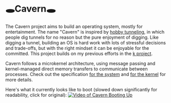 # 🕳Cavern🕳
The Cavern project aims to build an operating system, mostly for entertainment.
The name "Cavern" is inspired by [hobby tunneling](https://en.wikipedia.org/wiki/Hobby_tunneling), in which people dig tunnels for no reason but the pure enjoyment of digging.
Like digging a tunnel, building an OS is hard work with lots of stressful decisions and trade-offs, but with the right mindset it can be enjoyable for the committed.
This project builds on my previous efforts in the [k project](https://github.com/andrew-pa/k).

Cavern follows a microkernel architecture, using message passing and kernel-managed direct memory transfers to communicate between processes. Check out the specification [for the system](./spec/README.md) and [for the kernel](./spec/kernel.md) for more details.

Here's what it currently looks like to boot (slowed down significantly for readability, click for original):
[![Video of Cavern Booting Up](./boot-video.gif)](https://asciinema.org/a/eJNT7R5vkbvUNxQVC0i6kgUiY)
